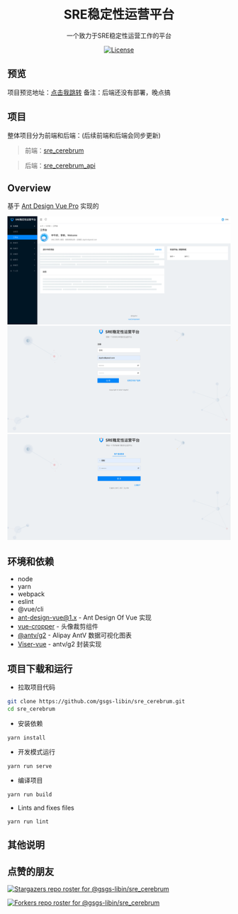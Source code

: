<h1 align="center">SRE稳定性运营平台</h1>
<div align="center">
一个致力于SRE稳定性运营工作的平台
</div>

<div align="center">

[![License](https://img.shields.io/npm/l/package.json.svg?style=flat)](https://github.com/gsgs-libin/sre_cerebrum/blob/main/LICENSE)

</div>

预览
----

项目预览地址：[点击我跳转](https://preview.dgsfor.com/)
备注：后端还没有部署，晚点搞

项目
----
整体项目分为前端和后端：(后续前端和后端会同步更新)

> 前端：[sre_cerebrum](https://github.com/gsgs-libin/sre_cerebrum)

> 后端：[sre_cerebrum_api](https://github.com/gsgs-libin/sre_cerebrum_api)

Overview
----

基于 [Ant Design Vue Pro](https://github.com/vueComponent/ant-design-vue-pro) 实现的

![png1](static/work.png)
![png2](static/register.png)
![png3](static/login.png)

环境和依赖
----

- node
- yarn
- webpack
- eslint
- @vue/cli
- [ant-design-vue@1.x](https://github.com/vueComponent/ant-design-vue) - Ant Design Of Vue 实现
- [vue-cropper](https://github.com/xyxiao001/vue-cropper) - 头像裁剪组件
- [@antv/g2](https://antv.alipay.com/zh-cn/index.html) - Alipay AntV 数据可视化图表
- [Viser-vue](https://viserjs.github.io/docs.html#/viser/guide/installation)  - antv/g2 封装实现



项目下载和运行
----

- 拉取项目代码
```bash
git clone https://github.com/gsgs-libin/sre_cerebrum.git
cd sre_cerebrum
```

- 安装依赖
```
yarn install
```

- 开发模式运行
```
yarn run serve
```

- 编译项目
```
yarn run build
```

- Lints and fixes files
```
yarn run lint
```



其他说明
----

点赞的朋友
----

[![Stargazers repo roster for @gsgs-libin/sre_cerebrum](https://reporoster.com/stars/gsgs-libin/sre_cerebrum)](https://github.com/gsgs-libin/sre_cerebrum/stargazers)

[![Forkers repo roster for @gsgs-libin/sre_cerebrum](https://reporoster.com/forks/gsgs-libin/sre_cerebrum)](https://github.com/gsgs-libin/sre_cerebrum/network/members)

